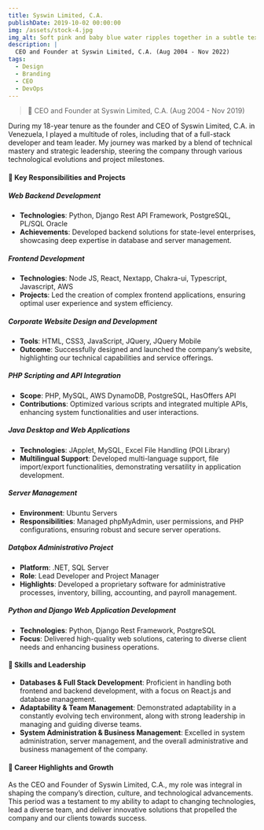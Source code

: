```yaml
---
title: Syswin Limited, C.A.
publishDate: 2019-10-02 00:00:00
img: /assets/stock-4.jpg
img_alt: Soft pink and baby blue water ripples together in a subtle texture.
description: |
  CEO and Founder at Syswin Limited, C.A. (Aug 2004 - Nov 2022)
tags:
  - Design
  - Branding
  - CEO
  - DevOps
---
```


> 👋 CEO and Founder at Syswin Limited, C.A. (Aug 2004 - Nov 2019)

During my 18-year tenure as the founder and CEO of Syswin Limited, C.A. in Venezuela, I played a multitude of roles, including that of a full-stack developer and team leader. My journey was marked by a blend of technical mastery and strategic leadership, steering the company through various technological evolutions and project milestones.

#### 🚀 Key Responsibilities and Projects

##### Web Backend Development
- **Technologies**: Python, Django Rest API Framework, PostgreSQL, PL/SQL Oracle
- **Achievements**: Developed backend solutions for state-level enterprises, showcasing deep expertise in database and server management.

##### Frontend Development
- **Technologies**: Node JS, React, Nextapp, Chakra-ui, Typescript, Javascript, AWS
- **Projects**: Led the creation of complex frontend applications, ensuring optimal user experience and system efficiency.

##### Corporate Website Design and Development
- **Tools**: HTML, CSS3, JavaScript, JQuery, JQuery Mobile
- **Outcome**: Successfully designed and launched the company’s website, highlighting our technical capabilities and service offerings.

##### PHP Scripting and API Integration
- **Scope**: PHP, MySQL, AWS DynamoDB, PostgreSQL, HasOffers API
- **Contributions**: Optimized various scripts and integrated multiple APIs, enhancing system functionalities and user interactions.

##### Java Desktop and Web Applications
- **Technologies**: JApplet, MySQL, Excel File Handling (POI Library)
- **Multilingual Support**: Developed multi-language support, file import/export functionalities, demonstrating versatility in application development.

##### Server Management
- **Environment**: Ubuntu Servers
- **Responsibilities**: Managed phpMyAdmin, user permissions, and PHP configurations, ensuring robust and secure server operations.

##### Datqbox Administrativo Project
- **Platform**: .NET, SQL Server
- **Role**: Lead Developer and Project Manager
- **Highlights**: Developed a proprietary software for administrative processes, inventory, billing, accounting, and payroll management.

##### Python and Django Web Application Development
- **Technologies**: Python, Django Rest Framework, PostgreSQL
- **Focus**: Delivered high-quality web solutions, catering to diverse client needs and enhancing business operations.

#### 💼 Skills and Leadership
- **Databases & Full Stack Development**: Proficient in handling both frontend and backend development, with a focus on React.js and database management.
- **Adaptability & Team Management**: Demonstrated adaptability in a constantly evolving tech environment, along with strong leadership in managing and guiding diverse teams.
- **System Administration & Business Management**: Excelled in system administration, server management, and the overall administrative and business management of the company.

#### 🌟 Career Highlights and Growth
As the CEO and Founder of Syswin Limited, C.A., my role was integral in shaping the company’s direction, culture, and technological advancements. This period was a testament to my ability to adapt to changing technologies, lead a diverse team, and deliver innovative solutions that propelled the company and our clients towards success.
